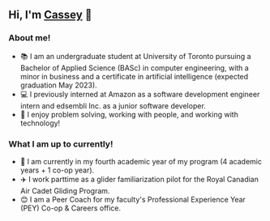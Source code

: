 ## Hi, I'm [Cassey](https://www.linkedin.com/in/casseyshao) 👋
  
### About me!
- 📚 I am an undergraduate student at University of Toronto pursuing a Bachelor of Applied Science (BASc) in computer engineering, with a minor in business and a certificate in artificial intelligence (expected graduation May 2023).
- 💻 I previously interned at Amazon as a software development engineer intern and edsembli Inc. as a junior software developer.
- 🤩 I enjoy problem solving, working with people, and working with technology!

### What I am up to currently!
- 📝 I am currently in my fourth academic year of my program (4 academic years + 1 co-op year).
- ✈️ I work parttime as a glider familiarization pilot for the Royal Canadian Air Cadet Gliding Program.
- 😊 I am a Peer Coach for my faculty's Professional Experience Year (PEY) Co-op & Careers office.

<!--
**casseyshao/casseyshao** is a ✨ _special_ ✨ repository because its `README.md` (this file) appears on your GitHub profile.

Here are some ideas to get you started:

- 🔭 I’m currently working on ...
- 🌱 I’m currently learning ...
- 👯 I’m looking to collaborate on ...
- 🤔 I’m looking for help with ...
- 💬 Ask me about ...
- 📫 How to reach me: ...
- 😄 Pronouns: ...
- ⚡ Fun fact: ...
-->
